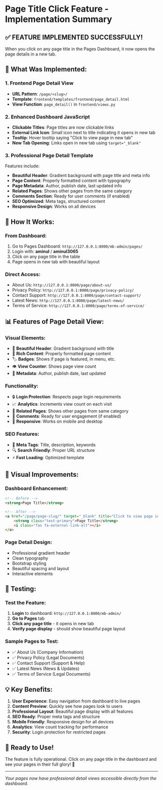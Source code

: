 # Page Title Click Feature - Implementation Summary

## ✅ **FEATURE IMPLEMENTED SUCCESSFULLY!**

When you click on any page title in the Pages Dashboard, it now opens the page details in a new tab.

## 🔧 **What Was Implemented:**

### 1. **Frontend Page Detail View**
- **URL Pattern**: `/page/<slug>/` 
- **Template**: `frontend/templates/frontend/page_detail.html`
- **View Function**: `page_detail()` in `frontend/views.py`

### 2. **Enhanced Dashboard JavaScript**
- **Clickable Titles**: Page titles are now clickable links
- **External Link Icon**: Small icon next to title indicating it opens in new tab
- **Tooltip**: Hover tooltip saying "Click to view page in new tab"
- **New Tab Opening**: Links open in new tab using `target="_blank"`

### 3. **Professional Page Detail Template**
Features include:
- **Beautiful Header**: Gradient background with page title and meta info
- **Page Content**: Properly formatted content with typography
- **Page Metadata**: Author, publish date, last updated info
- **Related Pages**: Shows other pages from the same category
- **Comments Section**: Ready for user comments (if enabled)
- **SEO Optimized**: Meta tags, structured content
- **Responsive Design**: Works on all devices

## 🎯 **How It Works:**

### **From Dashboard:**
1. Go to Pages Dashboard: `http://127.0.0.1:8000/mb-admin/pages/`
2. Login with: **aminul** / **aminul3065**
3. Click on any page title in the table
4. Page opens in new tab with beautiful layout

### **Direct Access:**
- About Us: `http://127.0.0.1:8000/page/about-us/`
- Privacy Policy: `http://127.0.0.1:8000/page/privacy-policy/`
- Contact Support: `http://127.0.0.1:8000/page/contact-support/`
- Latest News: `http://127.0.0.1:8000/page/latest-news/`
- Terms of Service: `http://127.0.0.1:8000/page/terms-of-service/`

## 📊 **Features of Page Detail View:**

### **Visual Elements:**
- 🎨 **Beautiful Header**: Gradient background with title
- 📝 **Rich Content**: Properly formatted page content
- 🏷️ **Badges**: Shows if page is featured, in menu, etc.
- 👁️ **View Counter**: Shows page view count
- 📅 **Metadata**: Author, publish date, last updated

### **Functionality:**
- 🔒 **Login Protection**: Respects page login requirements
- 📈 **Analytics**: Increments view count on each visit
- 🔗 **Related Pages**: Shows other pages from same category
- 💬 **Comments**: Ready for user engagement (if enabled)
- 📱 **Responsive**: Works on mobile and desktop

### **SEO Features:**
- 🎯 **Meta Tags**: Title, description, keywords
- 🔍 **Search Friendly**: Proper URL structure
- ⚡ **Fast Loading**: Optimized template

## 🎨 **Visual Improvements:**

### **Dashboard Enhancement:**
```html
<!-- Before -->
<strong>Page Title</strong>

<!-- After -->
<a href="/page/page-slug/" target="_blank" title="Click to view page in new tab">
    <strong class="text-primary">Page Title</strong>
    <i class="fas fa-external-link-alt"></i>
</a>
```

### **Page Detail Design:**
- Professional gradient header
- Clean typography
- Bootstrap styling
- Beautiful spacing and layout
- Interactive elements

## 🧪 **Testing:**

### **Test the Feature:**
1. **Login** to dashboard: `http://127.0.0.1:8000/mb-admin/`
2. **Go to Pages** tab
3. **Click any page title** - it opens in new tab
4. **Verify page display** - should show beautiful page layout

### **Sample Pages to Test:**
- ✅ About Us (Company Information)
- ✅ Privacy Policy (Legal Documents)  
- ✅ Contact Support (Support & Help)
- ✅ Latest News (News & Updates)
- ✅ Terms of Service (Legal Documents)

## 💡 **Key Benefits:**

1. **User Experience**: Easy navigation from dashboard to live pages
2. **Content Preview**: Quickly see how pages look to users
3. **Professional Layout**: Beautiful page display with all features
4. **SEO Ready**: Proper meta tags and structure
5. **Mobile Friendly**: Responsive design for all devices
6. **Analytics**: View count tracking for performance
7. **Security**: Login protection for restricted pages

## 🎉 **Ready to Use!**

The feature is fully operational. Click on any page title in the dashboard and see your pages in their full glory! 🚀

---

*Your pages now have professional detail views accessible directly from the dashboard.*